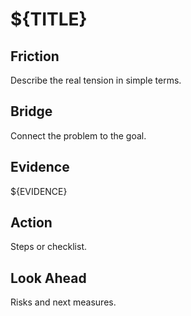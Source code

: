 # ${TITLE}

## Friction
Describe the real tension in simple terms.

## Bridge
Connect the problem to the goal.

## Evidence
${EVIDENCE}

## Action
Steps or checklist.

## Look Ahead
Risks and next measures.
